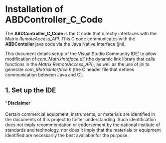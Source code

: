 # Installation of ABDController_C_Code

The **ABDController_C_Code** is the C code that directly interfaces with the Matrix *RemoteAccess_API*.  This C code communicates with the **ABDContoller** java code via the Java Native Interface (jni).  

This document details setup of the Visual Studio Community IDE[¹] to allow modification of *com_MatrixInteface.dll* (the dynamic link library that calls functions in the *Matrix RemoteAccess_API*), as well as the use of jni to generate *com_MatrixInterface.h* (the C header file that defines communication between Java and C).

## 1. Set up the IDE




#### ¹ Disclaimer
[¹]:#-disclaimer
Certain commercial equipment, instruments, or materials are identified in the documents of this project to foster understanding. Such identification does not imply recommendation or endorsement by the national institute of standards and technology, nor does it imply that the materials or equipment identified are necessarily the best available for the purpose.
